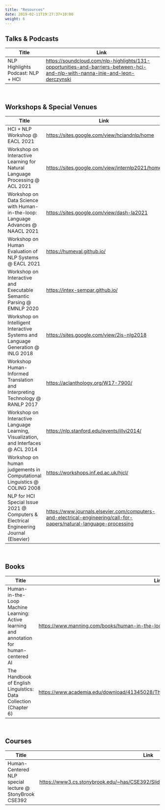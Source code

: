 ```yaml
---
title: "Resources"
date: 2019-02-11T19:27:37+10:00
weight: 6
---
```


## Talks & Podcasts

| Title                             | Link                                                                                                                         |
| --------------------------------- | ---------------------------------------------------------------------------------------------------------------------------- |
| NLP Highlights Podcast: NLP + HCI | https://soundcloud.com/nlp-highlights/131-opportunities-and-barriers-between-hci-and-nlp-with-nanna-inie-and-leon-derczynski |

&nbsp;
&nbsp;

## Workshops & Special Venues

| Title                                                                                  | Link                                                                                                               | Proceedings                                 |
| -------------------------------------------------------------------------------------- | ------------------------------------------------------------------------------------------------------------------ | ------------------------------------------- |
| HCI + NLP Workshop @ EACL 2021                                                         | https://sites.google.com/view/hciandnlp/home                                                                       | https://aclanthology.org/2021.hcinlp-1      |
| Workshop on Interactive Learning for Natural Language Processing @ ACL 2021            | https://sites.google.com/view/internlp2021/home                                                                    | https://aclanthology.org/2021.internlp-1.0  |
| Workshop on Data Science with Human-in-the-loop: Language Advances @ NAACL 2021        | https://sites.google.com/view/dash-la2021                                                                          | https://aclanthology.org/2021.dash-1.0      |
| Workshop on Human Evaluation of NLP Systems @ EACL 2021                                | https://humeval.github.io/                                                                                         | https://aclanthology.org/2021.humeval-1     |
| Workshop on Interactive and Executable Semantic Parsing @ EMNLP 2020                   | https://intex-sempar.github.io/                                                                                    | https://aclanthology.org/2020.intexsempar-1 |
| Workshop on Intelligent Interactive Systems and Language Generation @ INLG 2018        | https://sites.google.com/view/2is-nlg2018                                                                          | https://aclanthology.org/W18-6700           |
| Workshop Human-Informed Translation and Interpreting Technology @ RANLP 2017           | https://aclanthology.org/W17-7900/                                                                                 | https://aclanthology.org/W17-7900           |
| Workshop on Interactive Language Learning, Visualization, and Interfaces @ ACL 2014    | https://nlp.stanford.edu/events/illvi2014/                                                                         | https://aclanthology.org/W14-3100           |
| Workshop on human judgements in Computational Linguistics @ COLING 2008                | https://workshops.inf.ed.ac.uk/hjcl/                                                                               | https://aclanthology.org/W08-1200           |
| NLP for HCI Special Issue 2021 @ Computers & Electrical Engineering Journal (Elsevier) | https://www.journals.elsevier.com/computers-and-electrical-engineering/call-for-papers/natural-language-processing | -                                           |

&nbsp;
&nbsp;

## Books

| Title                                                                                    | Link                                                                                        |
| ---------------------------------------------------------------------------------------- | ------------------------------------------------------------------------------------------- |
| Human-in-the-Loop Machine Learning: Active learning and annotation for human-centered AI | https://www.manning.com/books/human-in-the-loop-machine-learning                            |
| The Handbook of English Linguistics: Data Collection (Chapter 6)                         | https://www.academia.edu/download/41345028/The_Handbook_of_English_Linguistics.pdf#page=109 |

&nbsp;
&nbsp;

## Courses

| Title                                                  | Link                                                                             |
| ------------------------------------------------------ | -------------------------------------------------------------------------------- |
| Human-Centered NLP special lecture @ StonyBrook CSE392 | https://www3.cs.stonybrook.edu/~has/CSE392/Slides/CSE392%20sp19%20(8)4_25_19.pdf |
